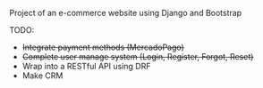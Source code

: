 Project of an e-commerce website using Django and Bootstrap

TODO:

- ~~Integrate payment methods (MercadoPago)~~
- ~~Complete user manage system (Login, Register, Forgot, Reset)~~
- Wrap into a RESTful API using DRF
- Make CRM
